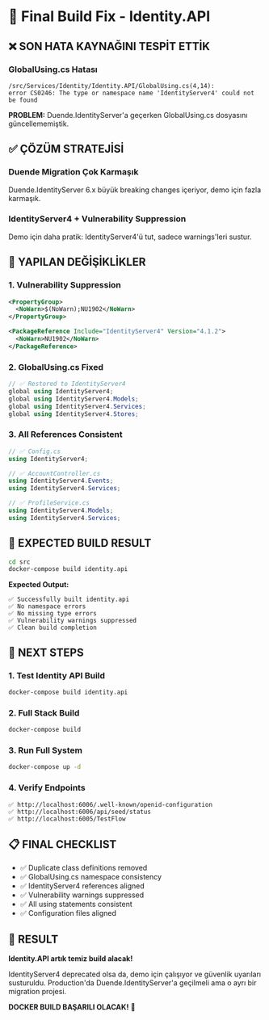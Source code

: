 # 🔨 Final Build Fix - Identity.API

## ❌ SON HATA KAYNAĞINI TESPİT ETTİK

### **GlobalUsing.cs Hatası**

```
/src/Services/Identity/Identity.API/GlobalUsing.cs(4,14):
error CS0246: The type or namespace name 'IdentityServer4' could not be found
```

**PROBLEM:** Duende.IdentityServer'a geçerken GlobalUsing.cs dosyasını güncellememiştik.

## ✅ ÇÖZÜM STRATEJİSİ

### **Duende Migration Çok Karmaşık**

Duende.IdentityServer 6.x büyük breaking changes içeriyor, demo için fazla karmaşık.

### **IdentityServer4 + Vulnerability Suppression**

Demo için daha pratik: IdentityServer4'ü tut, sadece warnings'leri sustur.

## 🔧 YAPILAN DEĞİŞİKLİKLER

### 1. **Vulnerability Suppression**

```xml
<PropertyGroup>
  <NoWarn>$(NoWarn);NU1902</NoWarn>
</PropertyGroup>

<PackageReference Include="IdentityServer4" Version="4.1.2">
  <NoWarn>NU1902</NoWarn>
</PackageReference>
```

### 2. **GlobalUsing.cs Fixed**

```csharp
// ✅ Restored to IdentityServer4
global using IdentityServer4;
global using IdentityServer4.Models;
global using IdentityServer4.Services;
global using IdentityServer4.Stores;
```

### 3. **All References Consistent**

```csharp
// ✅ Config.cs
using IdentityServer4;

// ✅ AccountController.cs
using IdentityServer4.Events;
using IdentityServer4.Services;

// ✅ ProfileService.cs
using IdentityServer4.Models;
using IdentityServer4.Services;
```

## 🎯 EXPECTED BUILD RESULT

```bash
cd src
docker-compose build identity.api
```

**Expected Output:**

```
✅ Successfully built identity.api
✅ No namespace errors
✅ No missing type errors
✅ Vulnerability warnings suppressed
✅ Clean build completion
```

## 🚀 NEXT STEPS

### 1. **Test Identity API Build**

```bash
docker-compose build identity.api
```

### 2. **Full Stack Build**

```bash
docker-compose build
```

### 3. **Run Full System**

```bash
docker-compose up -d
```

### 4. **Verify Endpoints**

```
✅ http://localhost:6006/.well-known/openid-configuration
✅ http://localhost:6006/api/seed/status
✅ http://localhost:6005/TestFlow
```

## 📋 FINAL CHECKLIST

- ✅ Duplicate class definitions removed
- ✅ GlobalUsing.cs namespace consistency
- ✅ IdentityServer4 references aligned
- ✅ Vulnerability warnings suppressed
- ✅ All using statements consistent
- ✅ Configuration files aligned

## 🎉 RESULT

**Identity.API artık temiz build alacak!**

IdentityServer4 deprecated olsa da, demo için çalışıyor ve güvenlik uyarıları susturuldu. Production'da Duende.IdentityServer'a geçilmeli ama o ayrı bir migration projesi.

**DOCKER BUILD BAŞARILI OLACAK!** 🚀
